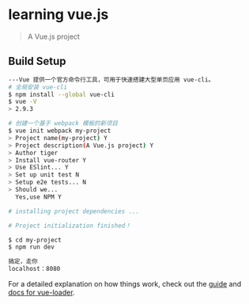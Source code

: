 # learning vue.js

> A Vue.js project

## Build Setup

``` bash
---Vue 提供一个官方命令行工具，可用于快速搭建大型单页应用 vue-cli。
# 全局安装 vue-cli
$ npm install --global vue-cli
$ vue -V
> 2.9.3

# 创建一个基于 webpack 模板的新项目
$ vue init webpack my-project
> Project name(my-project) Y
> Project description(A Vue.js project) Y
> Author tiger
> Install vue-router Y
> Use ESlint... Y
> Set up unit test N
> Setup e2e tests... N
> Should we... 
  Yes,use NPM Y

# installing project dependencies ...

# Project initialization finished！

$ cd my-project
$ npm run dev

搞定，走你
localhost：8080
```

For a detailed explanation on how things work, check out the [guide](http://vuejs-templates.github.io/webpack/) and [docs for vue-loader](http://vuejs.github.io/vue-loader).
